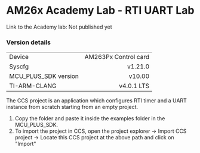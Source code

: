 # AM26x Academy Lab - RTI UART Lab
Link to the Academy lab: Not published yet

### Version details

|||
|:--|--:|
| Device | AM263Px Control card |
| Syscfg| v1.21.0 |
| MCU_PLUS_SDK version   | v10.00|
| TI-ARM-CLANG | v4.0.1 LTS|

The CCS project is an application which configures RTI timer and a UART instance from scratch starting from an empty project.

1. Copy the folder and paste it inside the examples folder in the MCU_PLUS_SDK.
2. To import the project in CCS, open the project explorer → Import CCS project → Locate this CCS project at the above path and click on "Import"
